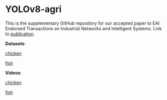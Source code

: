# YOLOv8-agri

This is the supplementary GitHub repository for our accepted paper to EAI Endorsed Transactions on Industrial Networks and Intelligent Systems. Link to [publication](https://publications.eai.eu/index.php/inis/article/view/4618).

**Datasets**:

[chicken](https://app.roboflow.com/dfki/chicken-6h00m/overview)

[fish](https://app.roboflow.com/dfki/fish-e375s/overview)

**Videos**:

[chicken](https://www.youtube.com/watch?v=70IqKloH-mw)

[fish](https://www.youtube.com/watch?v=Wm4Js_ZKrM0&t=64s)

